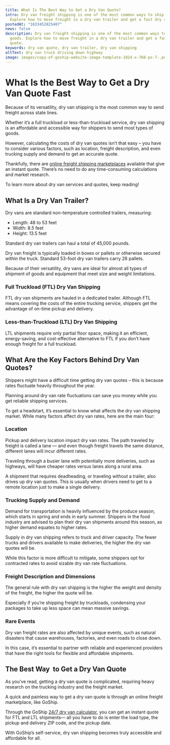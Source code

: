 ```yaml
---
title: What Is The Best Way to Get a Dry Van Quote?
intro: Dry van freight shipping is one of the most common ways to ship goods.
  Explore how to move freight in a dry van trailer and get a fast dry van quote.
postedAt: "1633452825407"
news: false
description: Dry van freight shipping is one of the most common ways to ship
  goods. Explore how to move freight in a dry van trailer and get a fast dry van
  quote.
keywords: dry van quote, dry van trailer, dry van shipping
altText: dry van truck driving down highway
image: images/copy-of-goship-website-image-template-1024-x-768-px-7-.png
---
```

# What Is the Best Way to Get a Dry Van Quote Fast

Because of its versatility, dry van shipping is the most common way to send freight across state lines. 

Whether it’s a full truckload or less-than-truckload service, dry van shipping is an affordable and accessible way for shippers to send most types of goods.

However, calculating the costs of dry van quotes isn’t that easy – you have to consider various factors, such as location, freight description, and even trucking supply and demand to get an accurate quote.

Thankfully, there are [online freight shipping marketplaces](http://www.goship.com) available that give an instant quote. There’s no need to do any time-consuming calculations and market research.

To learn more about dry van services and quotes, keep reading!



## What Is a Dry Van Trailer?

Dry vans are standard non-temperature controlled trailers, measuring:

* Length: 48 to 53 feet
* Width: 8.5 feet
* Height: 13.5 feet

Standard dry van trailers can haul a total of 45,000 pounds.

Dry van freight is typically loaded in boxes or pallets or otherwise secured within the truck. Standard 53-foot dry van trailers carry 26 pallets.

Because of their versatility, dry vans are ideal for almost all types of shipment of goods and equipment that meet size and weight limitations. 



### Full Truckload (FTL) Dry Van Shipping

FTL dry van shipments are hauled in a dedicated trailer. Although FTL means covering the costs of the entire trucking service, shippers get the advantage of on-time pickup and delivery.



### Less-than-Truckload (LTL) Dry Van Shipping

LTL shipments require only partial floor space, making it an efficient, energy-saving, and cost-effective alternative to FTL if you don’t have enough freight for a full truckload.



## What Are the Key Factors Behind Dry Van Quotes?

Shippers might have a difficult time getting dry van quotes – this is because rates fluctuate heavily throughout the year.

Planning around dry van rate fluctuations can save you money while you get reliable shipping services.

To get a headstart, it’s essential to know what affects the dry van shipping market. While many factors affect dry van rates, here are the main four:

### Location

Pickup and delivery location impact dry van rates. The path traveled by freight is called a lane –– and even though freight travels the same distance, different lanes will incur different rates.

Traveling through a busier lane with potentially more deliveries, such as highways, will have cheaper rates versus lanes along a rural area.

A shipment that requires deadheading, or traveling without a trailer, also drives up dry van quotes. This is usually when drivers need to get to a remote location just to make a single delivery.



### Trucking Supply and Demand

Demand for transportation is heavily influenced by the produce season, which starts in spring and ends in early summer. Shippers in the food industry are advised to plan their dry van shipments around this season, as higher demand equates to higher rates.

Supply in dry van shipping refers to truck and driver capacity. The fewer trucks and drivers available to make deliveries, the higher the dry van quotes will be. 

While this factor is more difficult to mitigate, some shippers opt for contracted rates to avoid sizable dry van rate fluctuations.



### Freight Description and Dimensions

The general rule with dry van shipping is the higher the weight and density of the freight, the higher the quote will be.

Especially if you’re shipping freight by truckloads, condensing your packages to take up less space can mean massive savings.



### Rare Events

Dry van freight rates are also affected by unique events, such as natural disasters that cause warehouses, factories, and even roads to close down.

In this case, it’s essential to partner with reliable and experienced providers that have the right tools for flexible and affordable shipments. 



## The Best Way  to Get a Dry Van Quote

As you’ve read, getting a dry van quote is complicated, requiring heavy research on the trucking industry and the freight market.

A quick and painless way to get a dry van quote is through an online freight marketplace, like GoShip. 

Through the GoShip [24/7 dry van calculator](https://www.goship.com/), you can get an instant quote for FTL and LTL shipments–– all you have to do is enter the load type, the pickup and delivery ZIP code, and the pickup date. 

With GoShip’s self-service, dry van shipping becomes truly accessible and affordable for all.